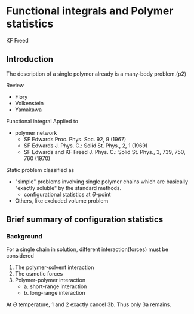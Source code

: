 # Functional integrals and Polymer statistics
KF Freed

## Introduction
The description of a single polymer already is a many-body problem.(p2)

Review
- Flory
- Volkenstein
- Yamakawa

Functional integral Applied to
- polymer network
    - SF Edwards Proc. Phys. Soc. 92, 9 (1967)
    - SF Edwards J. Phys. C.: Solid St. Phys., 2, 1 (1969)
    - SF Edwards and KF Freed J. Phys. C.: Solid St. Phys., 3, 739, 750, 760 (1970)

Static problem classified as
- "simple" problems involving single polymer chains which are basically "exactly soluble" by the standard methods.
    - configurational statistics at $\Theta$-point
- Others, like excluded volume problem

## Brief summary of configuration statistics
### Background
For a single chain in solution, different interaction(forces) must be considered
1. The polymer-solvent interaction
2. The osmotic forces
3. Polymer-polymer interaction
    - a. short-range interaction
    - b. long-range interaction

At $\Theta$ temperature, 1 and 2 exactly cancel 3b. Thus only 3a remains.


